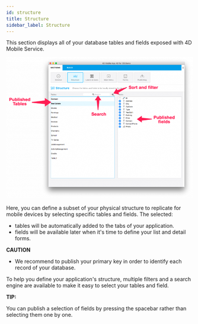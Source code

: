 ```yaml
---
id: structure
title: Structure
sidebar_label: Structure
---
```


This section displays all of your database tables and fields exposed with 4D Mobile Service.


![alt-text](assets/project-editor/Structure-section-4D-for-iOS.png)


Here, you can define a subset of your physical structure to replicate for mobile devices by selecting specific tables and fields. The selected:

* tables will be automatically added to the tabs of your application.
* fields will be available later when it's time to define your list and detail forms.
 
 <div class = "caution">
<b>CAUTION</b>

* We recommend to publish your primary key in order to identify each record of your database.
</div>

To help you define your application's structure, multiple filters and a search engine are available to make it easy to select your tables and field.

<div class = "tips">
<b>TIP:</b>

You can publish a selection of fields by pressing the spacebar rather than selecting them one by one.
</div>